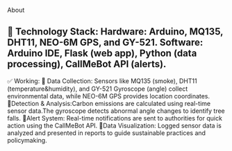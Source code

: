 About

🔧 Technology Stack:
Hardware: Arduino, MQ135, DHT11, NEO-6M GPS, and GY-521.
Software: Arduino IDE, Flask (web app), Python (data processing), CallMeBot API (alerts).
------------------------------------------------------------------------------------------
✅ Working:
💠 Data Collection: Sensors like MQ135 (smoke), DHT11 (temperature&humidity), and GY-521 Gyroscope (angle) collect environmental data, 
    while NEO-6M GPS provides location coordinates.
💠Detection & Analysis:Carbon emissions are calculated using real-time sensor data.The gyroscope detects abnormal angle changes to identify tree falls.
💠Alert System: Real-time notifications are sent to authorities for quick action using the CallMeBot API.
💠Data Visualization: Logged sensor data is analyzed and presented in reports to guide sustainable practices and policymaking.
